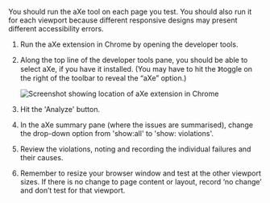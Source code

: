 You should run the aXe tool on each page you test. You should also run it for each viewport because different responsive designs may present different accessibility errors.

1. Run the aXe extension in Chrome by opening the developer tools.

2. Along the top line of the developer tools pane, you should be able to select aXe, if you have it installed. (You may have to hit the 》toggle on the right of the toolbar to reveal the “aXe” option.)

	![Screenshot showing location of aXe extension in Chrome](https://govtnz.github.io/web-standards/assets/img/aXe-button.jpg) 

3. Hit the 'Analyze' button. 

4. In the aXe summary pane (where the issues are summarised), change the drop-down option from 'show:all' to 'show: violations'.

5. Review the violations, noting and recording the individual failures and their causes.

7. Remember to resize your browser window and test at the other viewport sizes. If there is no change to page content or layout, record ‘no change’ and don’t test for that viewport.